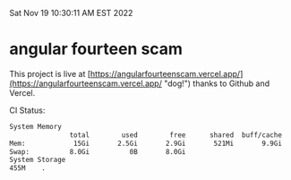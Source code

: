 Sat Nov 19 10:30:11 AM EST 2022

# angular fourteen scam


This project is live at [https://angularfourteenscam.vercel.app/](https://angularfourteenscam.vercel.app/ "dog!") thanks to Github and Vercel.

CI Status: 

```bash
System Memory
               total        used        free      shared  buff/cache   available
Mem:            15Gi       2.5Gi       2.9Gi       521Mi       9.9Gi        11Gi
Swap:          8.0Gi          0B       8.0Gi
System Storage
455M	.
```
